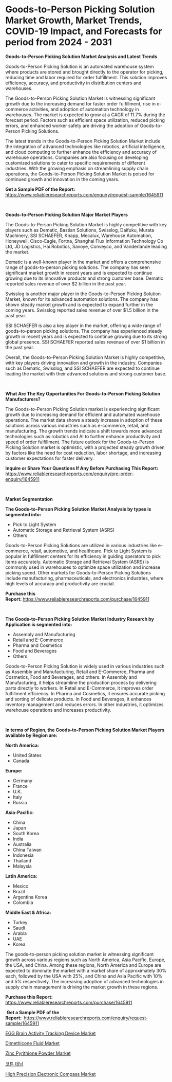 <p><h1>Goods-to-Person Picking Solution Market Growth, Market Trends, COVID-19 Impact, and Forecasts for period from 2024 - 2031</h1></p><p><strong>Goods-to-Person Picking Solution Market Analysis and Latest Trends</strong></p>
<p><p>Goods-to-Person Picking Solution is an automated warehouse system where products are stored and brought directly to the operator for picking, reducing time and labor required for order fulfillment. This solution improves efficiency, accuracy, and productivity in distribution centers and warehouses.</p><p>The Goods-to-Person Picking Solution Market is witnessing significant growth due to the increasing demand for faster order fulfillment, rise in e-commerce activities, and adoption of automation technology in warehouses. The market is expected to grow at a CAGR of 11.7% during the forecast period. Factors such as efficient space utilization, reduced picking errors, and enhanced worker safety are driving the adoption of Goods-to-Person Picking Solutions.</p><p>The latest trends in the Goods-to-Person Picking Solution Market include the integration of advanced technologies like robotics, artificial intelligence, and cloud computing to further enhance the efficiency and accuracy of warehouse operations. Companies are also focusing on developing customized solutions to cater to specific requirements of different industries. With the growing emphasis on streamlining supply chain operations, the Goods-to-Person Picking Solution Market is poised for continued growth and innovation in the coming years.</p></p>
<p><strong>Get a Sample PDF of the Report:&nbsp;</strong> <a href="https://www.reliableresearchreports.com/enquiry/request-sample/1645911">https://www.reliableresearchreports.com/enquiry/request-sample/1645911</a></p>
<p>&nbsp;</p>
<p><strong>Goods-to-Person Picking Solution Major Market Players</strong></p>
<p><p>The Goods-to-Person Picking Solution Market is highly competitive with key players such as Dematic, Bastian Solutions, Swisslog, Daifuku, Murata Machinery, SSI SCHAEFER, Knapp, Mecalux, Warehouse Automation, Honeywell, Cisco-Eagle, Fortna, Shanghai Flux Information Technology Co Ltd, JD Logistics, Hai Robotics, Savoye, Conveyco, and Vanderlande leading the market.</p><p>Dematic is a well-known player in the market and offers a comprehensive range of goods-to-person picking solutions. The company has seen significant market growth in recent years and is expected to continue growing due to its innovative products and strong customer base. Dematic reported sales revenue of over $2 billion in the past year.</p><p>Swisslog is another major player in the Goods-to-Person Picking Solution Market, known for its advanced automation solutions. The company has shown steady market growth and is expected to expand further in the coming years. Swisslog reported sales revenue of over $1.5 billion in the past year.</p><p>SSI SCHAEFER is also a key player in the market, offering a wide range of goods-to-person picking solutions. The company has experienced steady growth in recent years and is expected to continue growing due to its strong global presence. SSI SCHAEFER reported sales revenue of over $1 billion in the past year.</p><p>Overall, the Goods-to-Person Picking Solution Market is highly competitive, with key players driving innovation and growth in the industry. Companies such as Dematic, Swisslog, and SSI SCHAEFER are expected to continue leading the market with their advanced solutions and strong customer base.</p></p>
<p>&nbsp;</p>
<p><strong>What Are The Key Opportunities For Goods-to-Person Picking Solution Manufacturers?</strong></p>
<p><p>The Goods-to-Person Picking Solution market is experiencing significant growth due to increasing demand for efficient and automated warehouse operations. The market data shows a steady increase in adoption of these solutions across various industries such as e-commerce, retail, and manufacturing. The growth trends indicate a shift towards more advanced technologies such as robotics and AI to further enhance productivity and speed of order fulfillment. The future outlook for the Goods-to-Person Picking Solution market is optimistic, with a projected steady growth driven by factors like the need for cost reduction, labor shortage, and increasing customer expectations for faster delivery.</p></p>
<p><strong>Inquire or Share Your Questions If Any Before Purchasing This Report:</strong> <a href="https://www.reliableresearchreports.com/enquiry/pre-order-enquiry/1645911">https://www.reliableresearchreports.com/enquiry/pre-order-enquiry/1645911</a></p>
<p>&nbsp;</p>
<p><strong>Market Segmentation</strong></p>
<p><strong>The Goods-to-Person Picking Solution Market Analysis by types is segmented into:</strong></p>
<p><ul><li>Pick to Light System</li><li>Automatic Storage and Retrieval System (ASRS)</li><li>Others</li></ul></p>
<p><p>Goods-to-Person Picking Solutions are utilized in various industries like e-commerce, retail, automotive, and healthcare. Pick to Light System is popular in fulfillment centers for its efficiency in guiding operators to pick items accurately. Automatic Storage and Retrieval System (ASRS) is commonly used in warehouses to optimize space utilization and increase picking speed. Other markets for Goods-to-Person Picking Solutions include manufacturing, pharmaceuticals, and electronics industries, where high levels of accuracy and productivity are crucial.</p></p>
<p><strong>Purchase this Report:&nbsp;</strong><a href="https://www.reliableresearchreports.com/purchase/1645911">https://www.reliableresearchreports.com/purchase/1645911</a></p>
<p>&nbsp;</p>
<p><strong>The Goods-to-Person Picking Solution Market Industry Research by Application is segmented into:</strong></p>
<p><ul><li>Assembly and Manufacturing</li><li>Retail and E-Commerce</li><li>Pharma and Cosmetics</li><li>Food and Beverages</li><li>Others</li></ul></p>
<p><p>Goods-to-Person Picking Solution is widely used in various industries such as Assembly and Manufacturing, Retail and E-Commerce, Pharma and Cosmetics, Food and Beverages, and others. In Assembly and Manufacturing, it helps streamline the production process by delivering parts directly to workers. In Retail and E-Commerce, it improves order fulfillment efficiency. In Pharma and Cosmetics, it ensures accurate picking and sorting of delicate products. In Food and Beverages, it enhances inventory management and reduces errors. In other industries, it optimizes warehouse operations and increases productivity.</p></p>
<p>&nbsp;</p>
<p><strong>In terms of Region, the Goods-to-Person Picking Solution Market Players available by Region are:</strong></p>
<p>
    <p> <strong> North America: </strong>
        <ul>
            <li>United States</li>
            <li>Canada</li>
        </ul>
        </p> 
    <p> <strong> Europe: </strong>
        <ul>
            <li>Germany</li>
            <li>France</li>
            <li>U.K.</li>
            <li>Italy</li>
            <li>Russia</li>
        </ul>
        </p> 
    <p> <strong> Asia-Pacific: </strong>
        <ul>
            <li>China</li>
            <li>Japan</li>
            <li>South Korea</li>
            <li>India</li>
            <li>Australia</li>
            <li>China Taiwan</li>
            <li>Indonesia</li>
            <li>Thailand</li>
            <li>Malaysia</li>
        </ul>
        </p> 
    <p> <strong> Latin America: </strong>
        <ul>
            <li>Mexico</li>
            <li>Brazil</li>
            <li>Argentina Korea</li>
            <li>Colombia</li>
        </ul>
        </p> 
    <p> <strong> Middle East & Africa: </strong>
        <ul>
            <li>Turkey</li>
            <li>Saudi</li>
            <li>Arabia</li>
            <li>UAE</li>
            <li>Korea</li>
        </ul>
    </p>
    </p>
<p><p>The goods-to-person picking solution market is witnessing significant growth across various regions such as North America, Asia Pacific, Europe, the USA, and China. Among these regions, North America and Europe are expected to dominate the market with a market share of approximately 30% each, followed by the USA with 25%, and China and Asia Pacific with 10% and 5% respectively. The increasing adoption of advanced technologies in supply chain management is driving the market growth in these regions.</p></p>
<p><strong>Purchase this Report: </strong><a href="https://www.reliableresearchreports.com/purchase/1645911">https://www.reliableresearchreports.com/purchase/1645911</a></p>
<p>&nbsp;<strong>Get a Sample PDF of the Report:&nbsp;&nbsp;</strong><a href="https://www.reliableresearchreports.com/enquiry/request-sample/1645911">https://www.reliableresearchreports.com/enquiry/request-sample/1645911</a></p>
<p><strong></strong></p>
<p><p><a href="https://funky-papaya-cf4.notion.site/EGG-Brain-Activity-Tracking-Device-Market-Offers-Provide-Insightful-Data-for-the-Time-Period-from-20-61639f79db944804b586193106580024">EGG Brain Activity Tracking Device Market</a></p><p><a href="https://view.publitas.com/reportprime-1/dimethicone-fluid-market-size-evaluating-its-market-trends-growth-and-projections-2024-2031/">Dimethicone Fluid Market</a></p><p><a href="https://view.publitas.com/reportprime-1/global-zinc-pyrithione-powder-market-by-types-applications-and-major-players-with-regional-growth-rate-analysis-and-development-situation-from-2024-to-2031/">Zinc Pyrithione Powder Market</a></p><p><a href="https://medium.com/@biheemgalvinlouises6hokrh3h/%EB%A9%B4-%EB%8D%B0%EB%8B%98-%EC%8B%9C%EC%9E%A5-%EA%B2%BD%EC%9F%81-%EB%B6%84%EC%84%9D-%EC%8B%9C%EC%9E%A5-%EB%8F%99%ED%96%A5-%EB%B0%8F-2031%EB%85%84%EA%B9%8C%EC%A7%80%EC%9D%98-%EC%98%88%EC%B8%A1-5a9b5ba6147d">코튼 데님</a></p><p><a href="https://sore-arch-6db.notion.site/High-Precision-Electronic-Compass-Market-Size-Global-Industry-Overview-Market-Segmentation-and-For-911564bf0c604e43a42e5fd2b1a8f471">High Precision Electronic Compass Market</a></p></p>